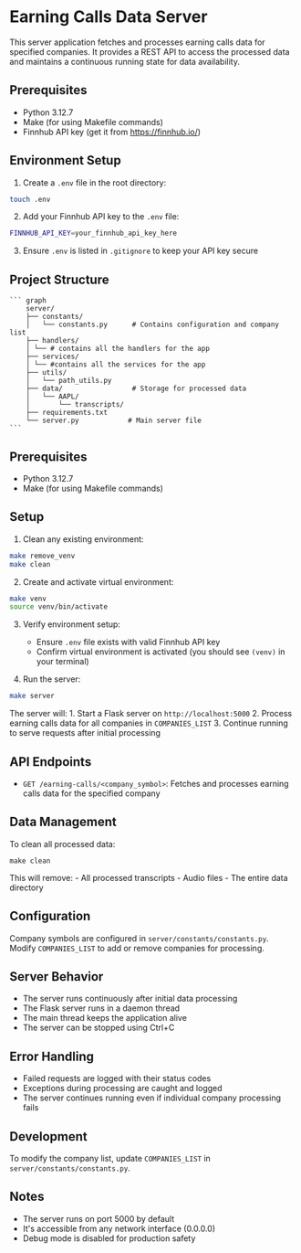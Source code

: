 # Earning Calls Data Server

This server application fetches and processes earning calls data for specified companies. It provides a REST API to access the processed data and maintains a continuous running state for data availability.

## Prerequisites

- Python 3.12.7
- Make (for using Makefile commands)
- Finnhub API key (get it from https://finnhub.io/)

## Environment Setup

1. Create a `.env` file in the root directory:
```bash
touch .env
```

2. Add your Finnhub API key to the `.env` file:
```bash
FINNHUB_API_KEY=your_finnhub_api_key_here
```

3. Ensure `.env` is listed in `.gitignore` to keep your API key secure

## Project Structure

    ``` graph
        server/
        ├── constants/
        │   └── constants.py      # Contains configuration and company list
        ├── handlers/
        │ └── # contains all the handlers for the app
        ├── services/
        │ └── #contains all the services for the app
        ├── utils/
        │   └── path_utils.py
        ├── data/                 # Storage for processed data
        │   └── AAPL/
        │       └── transcripts/
        ├── requirements.txt
        └── server.py            # Main server file
    ```

## Prerequisites

- Python 3.12.7
- Make (for using Makefile commands)

## Setup

1. Clean any existing environment:
```bash
make remove_venv
make clean
```

2. Create and activate virtual environment:
```bash
make venv
source venv/bin/activate
```

3. Verify environment setup:
   - Ensure `.env` file exists with valid Finnhub API key
   - Confirm virtual environment is activated (you should see `(venv)` in your terminal)

4. Run the server:
```bash
make server
```

The server will:
    1. Start a Flask server on `http://localhost:5000`
    2. Process earning calls data for all companies in `COMPANIES_LIST`
    3. Continue running to serve requests after initial processing

## API Endpoints

- `GET /earning-calls/<company_symbol>`: Fetches and processes earning calls data for the specified company

## Data Management

To clean all processed data:

    make clean

This will remove:
    - All processed transcripts
    - Audio files
    - The entire data directory

## Configuration

Company symbols are configured in `server/constants/constants.py`. Modify `COMPANIES_LIST` to add or remove companies for processing.

## Server Behavior

- The server runs continuously after initial data processing
- The Flask server runs in a daemon thread
- The main thread keeps the application alive
- The server can be stopped using Ctrl+C

## Error Handling

- Failed requests are logged with their status codes
- Exceptions during processing are caught and logged
- The server continues running even if individual company processing fails

## Development

To modify the company list, update `COMPANIES_LIST` in `server/constants/constants.py`.

## Notes

- The server runs on port 5000 by default
- It's accessible from any network interface (0.0.0.0)
- Debug mode is disabled for production safety
